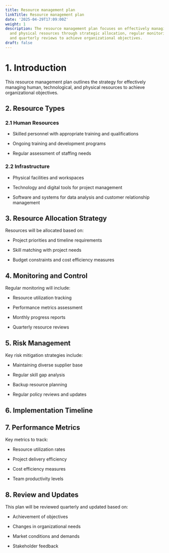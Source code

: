 ```yaml
---
title: Resource management plan
linkTitle: Resource management plan
date: '2025-04-29T17:09:00Z'
weight: 1
description: The resource management plan focuses on effectively managing human, technological,
  and physical resources through strategic allocation, regular monitoring, risk management,
  and quarterly reviews to achieve organizational objectives.
draft: false
---
```



# 1. Introduction

This resource management plan outlines the strategy for effectively managing human, technological, and physical resources to achieve organizational objectives.

## 2. Resource Types

### 2.1 Human Resources

- Skilled personnel with appropriate training and qualifications

- Ongoing training and development programs

- Regular assessment of staffing needs

### 2.2 Infrastructure

- Physical facilities and workspaces

- Technology and digital tools for project management

- Software and systems for data analysis and customer relationship management

## 3. Resource Allocation Strategy

Resources will be allocated based on:

- Project priorities and timeline requirements

- Skill matching with project needs

- Budget constraints and cost efficiency measures

## 4. Monitoring and Control

Regular monitoring will include:

- Resource utilization tracking

- Performance metrics assessment

- Monthly progress reports

- Quarterly resource reviews

## 5. Risk Management

Key risk mitigation strategies include:

- Maintaining diverse supplier base

- Regular skill gap analysis

- Backup resource planning

- Regular policy reviews and updates

## 6. Implementation Timeline

<!-- Unsupported block type: table -->

## 7. Performance Metrics

Key metrics to track:

- Resource utilization rates

- Project delivery efficiency

- Cost efficiency measures

- Team productivity levels

## 8. Review and Updates

This plan will be reviewed quarterly and updated based on:

- Achievement of objectives

- Changes in organizational needs

- Market conditions and demands

- Stakeholder feedback